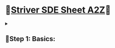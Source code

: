 # 🌟[Striver SDE Sheet A2Z](https://takeuforward.org/strivers-a2z-dsa-course/strivers-a2z-dsa-course-sheet-2/)🌟
<details>    
<summary><h2>🌻Step 1: Basics:</h3></summary>
<details>
<summary><h3>🍄Step 1.1: Things to know in C++</h3></summary>

  ***👇🏼Tasks Done on 20/04/2023👇🏼***
  
  - [x] User Input / Output.
  - [x] Data Types.
  - [x] If Else statements.
  - [x] Switch Statement.
  - [x] Arrays and Strings.
  - [x] For Loops.
  - [x] While Loops.
  - [x] Functions (Pass by Reference and Value).

  ***👇🏼Tasks Done on 21/04/2023👇🏼***

  - [x] Time complexity and Space Complexity.
  <details>
  <summary><h5>👽Notes on Time Space Complexity.</h5></summary>

  **👻Time Complexity:-**
     - The valid algorithm takes a finite amount of time for execution. The time required by the algorithm to solve given problem is called time complexity  of the algorithm. 
  
<p align="center">
<img src="/assets/Time%20Complexity%20Graph.png" width="300" height="300" hspace="20">
<img src="/assets/TIme%20Complexity%20Table.png" width="300" height="300" hspace="20">
</p>
  
  **👻Space Complexity:-**
     - Problem-solving using computer requires memory to hold temporary data or final result while the program is in execution. The amount of memory required by the algorithm to solve given problem is called space complexity of the algorithm.

  </details>
</details>

<details>
<summary><h3>🍄Step 1.2 Star Patterns</h3></summary>

  ***👇🏼Tasks Done on 22/04/2023👇🏼***

  - [x] 1. [Square star pattern.](https://shorturl.at/cmDEL)
  - [x] 2. [Half Pyramid(star).](https://shorturl.at/nsEGW)
  - [x] 3. [1/12/123/1234](https://shorturl.at/bu246)
  - [x] 4. [1/22/333/444/55555](https://shorturl.at/ctBW5)
  - [x] 5. [Inverted half pyramid(star).](https://shorturl.at/dkVX1)
  - [x] 6. [12345/1234/123/12/1](https://shorturl.at/auBOS)

***👇🏼Tasks Done on 23/04/2023👇🏼***

  - [x] 7. [Star Triangle.](https://shorturl.at/fKT01)
  - [x] 8. [Inverted Star Triangle.](https://shorturl.at/moxX7)
  - [x] 9. [Diamond Star.](https://shorturl.at/istK0)
  - [x] 10. [Half Diamond.](https://shorturl.at/nwB46)
  - [x] 11. [1/01/101/0101/10101](https://rb.gy/a0ui7)
  - [x] 12. [Half Butterfly of Numbers.](https://rb.gy/77giq)
  - [x] 13. [Continuos Number Half Pyramid.](http://rb.gy/ohvic)
  - [x] 14. [Half Pyramid of Alphabets.](http://rb.gy/b3fed)

***👇🏼Tasks Done on 24/04/2023👇🏼***

  - [x] 15. [Inverted Alphabet Half Pyramid.](http://rb.gy/yyknz)
  - [x] 16. [Half Pyramid Alphabet 2.](http://rb.gy/kt2r4)
  - [x] 17. [Alphabet Triangle.](http://rb.gy/e9gly)

***👇🏼Tasks Done on 24/04/2023👇🏼***

  - [x] 18. [Backwards Alphabet Half Triangle.](http://rb.gy/3g653)
  - [x] 19. [Hollow Diamond.](http://rb.gy/ooqu9)
  - [x] 20. [Butterfly Pattern.](https://rb.gy/r9mit)
  - [x] 21. [Hollow Rectangle.](https://rb.gy/ovmcm)
  - [x] 22. [Layered Number Rectangle.](https://rb.gy/rfm1o)

</details>

<details>
<summary><h3>🍄Step 1.4 Basic Maths</h3></summary>

***👇🏼Tasks Done on 02/05/2023👇🏼***

- [x] 1. [Count Digit.](https://rb.gy/t9svb)
- [x] 2. [Reverse a Number.](https://rb.gy/fs4tx)
- [x] 3. [Check Palindrom.](https://rb.gy/vl2er)
- [x] 4. [GCD or HCF.](https://rb.gy/j28k9)
- [x] 5. [Armstrong Numbers.](https://rb.gy/pway5)
- [x] 6. [Print All Divisors.](https://rb.gy/afe9a)
- [x] 7. [Check for Prime.](https://rb.gy/czt4q)

</details>

<details>
<summary><h3>🍄Step 1.5 Basic Recursion</h3></summary>

***👇🏼Tasks Done on 05/05/2023👇🏼***

- [x] 1. [Print name N times using recursion.](https://rb.gy/5kcnl)
- [x] 2. [Print 1 to N using recursion.](https://rb.gy/e4o44)
- [x] 3. [Print N to 1 using recursion](https://rb.gy/e4o44)
 
  <p align="center">
    <img src="/assets/Recursion%tree%basic.png" width="300" height="300" hspace="20">
  </p>
 
 ***👇🏼Tasks Done on 06/05/2023👇🏼***
 
 - [x] 4. [Sum of N numbers(Parameterized)](https://rb.gy/ra3ey)
 
  <p align="center">
    <img src="/assets/sumofnumbersUsingParameterizedRecursion.png" width="300" height="300" hspace="20">
  </p>

 - [x] 5. [Sum of N numbers(Functional)](https://rb.gy/p0p17)

 <p align="center">
    <img src="/assets/sumofnumbersUsingFunctionalRecursion.png" width="300" height="300" hspace="20">
  </p>

 - [x] 6. [Factorial of N numbers]()
  
</details>
